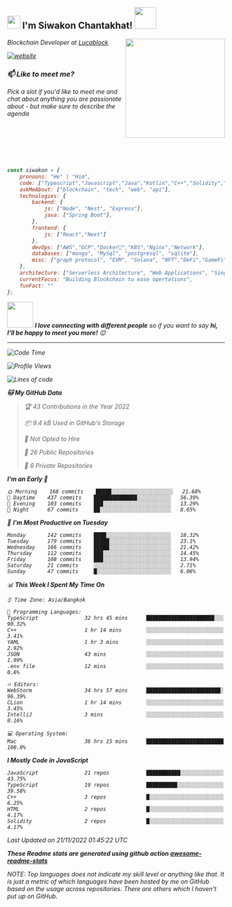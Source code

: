 <h2><img src="https://emojis.slackmojis.com/emojis/images/1531849430/4246/blob-sunglasses.gif?1531849430" width="30"/> I'm Siwakon Chantakhat! <img src="https://media.giphy.com/media/12oufCB0MyZ1Go/giphy.gif" width="50"></h2>
<img align='right' src="https://media.giphy.com/media/M9gbBd9nbDrOTu1Mqx/giphy.gif" width="230">
<p><em>Blockchain Developer at <a href="https://www.lucablock.io/">Lucablock

[![website](https://img.shields.io/badge/Website-46a2f1.svg?&style=flat-square&logo=Google-Chrome&logoColor=white&link=https://anmolsingh.me/)](https://siwakon.dev)


### 📫 Like to meet me?

Pick a slot if you'd like to meet me and chat about anything you are passionate about - but make sure to describe the agenda
<br />
<br />
<br />
<br />
<br />
<br />
<br />
```javascript
const siwakon = {
    pronouns: "He" | "Him",
    code: ["Typescript","Javascript","Java","Kotlin","C++","Solidity","Python","SQL"],
    askMeAbout: ["blockchain", "tech", "web", "api"],
    technologies: {
        backend: {
            js: ["Node", "Nest", "Express"],
            java: ["Spring Boot"],
        },
        frontend: {
            js: ["React","Next"]
        },
        devOps: ["AWS","GCP","Docker🐳","K8S","Nginx","Network"],
        databases: ["mongo", "MySql", "postgresql", "sqlite"],
        misc: ["graph protocol", "EVM", "Solana", "NFT","DeFi","GameFi"]
    },
    architecture: ["Serverless Architecture", "Web Applications", "Single Page Applications", "Backend Development"],
    currentFocus: "Building Blockchain to ease opertations",
    funFact: ""
};
```

<img src="https://media.giphy.com/media/LnQjpWaON8nhr21vNW/giphy.gif" width="60"> <em><b>I love connecting with different people</b> so if you want to say <b>hi, I'll be happy to meet you more!</b> 😊</em>

---
<!--START_SECTION:waka-->
![Code Time](http://img.shields.io/badge/Code%20Time-676%20hrs%2029%20mins-blue)

![Profile Views](http://img.shields.io/badge/Profile%20Views-0-blue)

![Lines of code](https://img.shields.io/badge/From%20Hello%20World%20I%27ve%20Written--4%20Million%20lines%20of%20code-blue)

**🐱 My GitHub Data** 

> 🏆 43 Contributions in the Year 2022
 > 
> 📦 9.4 kB Used in GitHub's Storage 
 > 
> 🚫 Not Opted to Hire
 > 
> 📜 26 Public Repositories 
 > 
> 🔑 6 Private Repositories  
 > 
**I'm an Early 🐤** 

```text
🌞 Morning    168 commits    █████░░░░░░░░░░░░░░░░░░░░   21.68% 
🌆 Daytime    437 commits    ██████████████░░░░░░░░░░░   56.39% 
🌃 Evening    103 commits    ███░░░░░░░░░░░░░░░░░░░░░░   13.29% 
🌙 Night      67 commits     ██░░░░░░░░░░░░░░░░░░░░░░░   8.65%

```
📅 **I'm Most Productive on Tuesday** 

```text
Monday       142 commits    ████░░░░░░░░░░░░░░░░░░░░░   18.32% 
Tuesday      179 commits    █████░░░░░░░░░░░░░░░░░░░░   23.1% 
Wednesday    166 commits    █████░░░░░░░░░░░░░░░░░░░░   21.42% 
Thursday     112 commits    ███░░░░░░░░░░░░░░░░░░░░░░   14.45% 
Friday       108 commits    ███░░░░░░░░░░░░░░░░░░░░░░   13.94% 
Saturday     21 commits     ░░░░░░░░░░░░░░░░░░░░░░░░░   2.71% 
Sunday       47 commits     █░░░░░░░░░░░░░░░░░░░░░░░░   6.06%

```


📊 **This Week I Spent My Time On** 

```text
⌚︎ Time Zone: Asia/Bangkok

💬 Programming Languages: 
TypeScript               32 hrs 45 mins      ██████████████████████░░░   90.32% 
C++                      1 hr 14 mins        ░░░░░░░░░░░░░░░░░░░░░░░░░   3.41% 
YAML                     1 hr 3 mins         ░░░░░░░░░░░░░░░░░░░░░░░░░   2.92% 
JSON                     43 mins             ░░░░░░░░░░░░░░░░░░░░░░░░░   1.99% 
.env file                12 mins             ░░░░░░░░░░░░░░░░░░░░░░░░░   0.6%

🔥 Editors: 
WebStorm                 34 hrs 57 mins      ████████████████████████░   96.39% 
CLion                    1 hr 14 mins        ░░░░░░░░░░░░░░░░░░░░░░░░░   3.45% 
IntelliJ                 3 mins              ░░░░░░░░░░░░░░░░░░░░░░░░░   0.16%

💻 Operating System: 
Mac                      36 hrs 15 mins      █████████████████████████   100.0%

```

**I Mostly Code in JavaScript** 

```text
JavaScript               21 repos            ███████████░░░░░░░░░░░░░░   43.75% 
TypeScript               19 repos            ██████████░░░░░░░░░░░░░░░   39.58% 
C++                      3 repos             █░░░░░░░░░░░░░░░░░░░░░░░░   6.25% 
HTML                     2 repos             █░░░░░░░░░░░░░░░░░░░░░░░░   4.17% 
Solidity                 2 repos             █░░░░░░░░░░░░░░░░░░░░░░░░   4.17%

```



 Last Updated on 21/11/2022 01:45:22 UTC
<!--END_SECTION:waka-->

**These Readme stats are generated using github action [awesome-readme-stats](https://github.com/anmol098/waka-readme-stats)**

NOTE: Top languages does not indicate my skill level or anything like that. It is just a metric of which languages have been hosted by me on GitHub based on the usage across repositories. There are others which I haven't put up on GitHub.
<!--stackedit_data:
eyJoaXN0b3J5IjpbMTI2NjU1ODI4OCwtMTU1MDQ0NTAwOSwtMT
YyMTcyNTA5XX0=
-->
